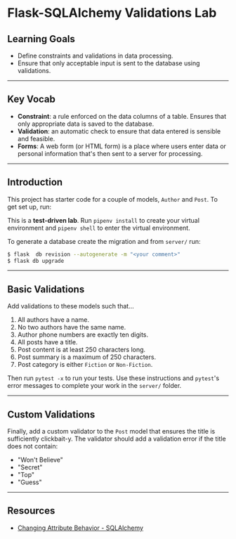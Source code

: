 # Flask-SQLAlchemy Validations Lab

## Learning Goals

- Define constraints and validations in data processing.
- Ensure that only acceptable input is sent to the database using validations.

***

## Key Vocab

- **Constraint**: a rule enforced on the data columns of a table. Ensures that
  only appropriate data is saved to the database.
- **Validation**: an automatic check to ensure that data entered
  is sensible and feasible.
- **Forms**: A web form (or HTML form) is a place where users enter data or
  personal information that's then sent to a server for processing.

***

## Introduction

This project has starter code for a couple of models, `Author` and `Post`. To
get set up, run:

This is a **test-driven lab**. Run `pipenv install` to create your virtual
environment and `pipenv shell` to enter the virtual environment.

To generate a database create the migration and from `server/` run:

```bash
$ flask  db revision --autogenerate -m "<your comment>"
$ flask db upgrade
```

***

## Basic Validations

Add validations to these models such that...

1. All authors have a name.
2. No two authors have the same name.
3. Author phone numbers are exactly ten digits.
4. All posts have a title.
5. Post content is at least 250 characters long.
6. Post summary is a maximum of 250 characters.
7. Post category is either `Fiction` or `Non-Fiction`.

Then run `pytest -x` to run your tests. Use these instructions and `pytest`'s
error messages to complete your work in the `server/` folder.

***

## Custom Validations

Finally, add a custom validator to the `Post` model that ensures the title is
sufficiently clickbait-y. The validator should add a validation error if the
title does not contain:

- "Won't Believe"
- "Secret"
- "Top"
- "Guess"

***

## Resources

- [Changing Attribute Behavior - SQLAlchemy][SQLAlchemy Validations]

[SQLAlchemy validations]: https://docs.sqlalchemy.org/en/14/orm/mapped_attributes.html#simple-validators

